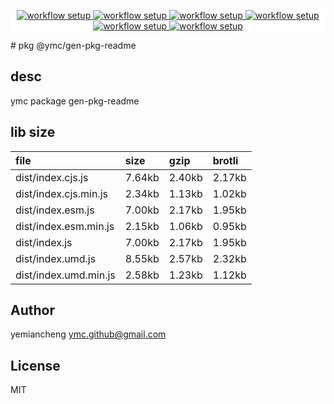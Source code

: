 <p align="center" style="background:white;">
<!-- github workflow stat:s -->
<!-- one line and center  -->
  <a href="https://github.com/YMC-GitHub">
    <img alt="workflow setup" src="https://img.shields.io/static/v1?label=pkg&message=done&color=ff69b4&style=flat-square" />
  </a>
  <a href="https://github.com/YMC-GitHub">
    <img alt="workflow setup" src="https://img.shields.io/static/v1?label=cod&message=done&color=ff69b4&style=flat-square" />
  </a>
    <a href="https://github.com/YMC-GitHub">
    <img alt="workflow setup" src="https://img.shields.io/static/v1?label=dep&message=done&color=ff69b4&style=flat-square" />
  </a>
  <a href="https://github.com/YMC-GitHub">
    <img alt="workflow setup" src="https://img.shields.io/static/v1?label=lin&message=done&color=ff69b4&style=flat-square" />
  </a>
    <a href="https://github.com/YMC-GitHub">
    <img alt="workflow setup" src="https://img.shields.io/static/v1?label=tes&message={tes_state}&color=ff69b4&style=flat-square" />
  </a>
      <a href="https://github.com/YMC-GitHub">
    <img alt="workflow setup" src="https://img.shields.io/static/v1?label=pro&message=done&color=ff69b4&style=flat-square" />
  </a>


  <!-- https://img.shields.io/badge/<LABEL>-<MESSAGE>-<COLOR> -->
  <!-- https://img.shields.io/static/v1?label=<LABEL>&message=<MESSAGE>&color=<COLOR> -->
<!-- github workflow stat:e -->
</p>
# pkg @ymc/gen-pkg-readme

## desc
ymc package gen-pkg-readme

## lib size  
file | size | gzip | brotli
:---- | :---- | :---- | :----
dist/index.cjs.js | 7.64kb | 2.40kb | 2.17kb
dist/index.cjs.min.js | 2.34kb | 1.13kb | 1.02kb
dist/index.esm.js | 7.00kb | 2.17kb | 1.95kb
dist/index.esm.min.js | 2.15kb | 1.06kb | 0.95kb
dist/index.js | 7.00kb | 2.17kb | 1.95kb
dist/index.umd.js | 8.55kb | 2.57kb | 2.32kb
dist/index.umd.min.js | 2.58kb | 1.23kb | 1.12kb

## Author
yemiancheng <ymc.github@gmail.com>

## License
MIT